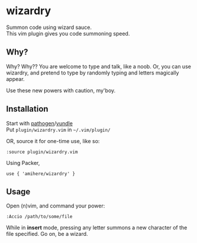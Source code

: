 wizardry
=================
Summon code using wizard sauce.  
This vim plugin gives you code summoning speed.

Why?
----

Why? Why??
You are welcome to type and talk, like a noob.
Or, you can use wizardry, and pretend to type by randomly typing and letters magically appear.

Use these new powers with caution, my'boy.

Installation
------------

Start with [pathogen](https://github.com/tpope/vim-pathogen)/[vundle](https://github.com/gmarik/vundle)  
Put `plugin/wizardry.vim` in `~/.vim/plugin/`  

OR, source it for one-time use, like so:

`:source plugin/wizardry.vim`

Using Packer,
```
use { 'amihere/wizardry' }
```

Usage
-----

Open (n)vim, and command your power:
```
:Accio /path/to/some/file
```
While in **insert** mode, pressing any letter summons a new character of the file specified.
Go on, be a wizard.
